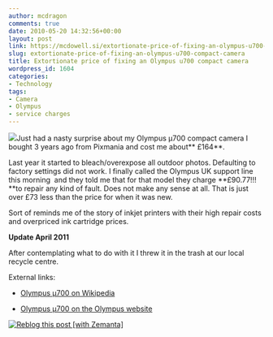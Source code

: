 ```yaml
---
author: mcdragon
comments: true
date: 2010-05-20 14:32:56+00:00
layout: post
link: https://mcdowell.si/extortionate-price-of-fixing-an-olympus-u700-compact-camera-1604.html
slug: extortionate-price-of-fixing-an-olympus-u700-compact-camera
title: Extortionate price of fixing an Olympus u700 compact camera
wordpress_id: 1604
categories:
- Technology
tags:
- Camera
- Olympus
- service charges
---
```


[![](https://dwlcvfkt1l4wn.cloudfront.net/2010/05/olympus-u7001-1.jpg)](https://dwlcvfkt1l4wn.cloudfront.net/2010/05/olympus-u7001.jpg)Just had a nasty surprise about my Olympus µ700 compact camera I bought 3 years ago from Pixmania and cost me about** £164**.

Last year it started to bleach/overexpose all outdoor photos. Defaulting to factory settings did not work. I finally called the Olympus UK support line this morning  and they told me that for that model they charge **£90.77!!! **to repair any kind of fault. Does not make any sense at all. That is just over £73 less than the price for when it was new.

Sort of reminds me of the story of inkjet printers with their high repair costs and overpriced ink cartridge prices.

**Update April 2011**

After contemplating what to do with it I threw it in the trash at our local recycle centre.

External links:



 	
  * [Olympus µ700 on Wikipedia](http://en.wikipedia.org/wiki/Olympus_Stylus_710)

 	
  * [Olympus µ700 on the Olympus website](http://www.olympus-europa.com/consumer/29_mju_700.htm)




[![Reblog this post [with Zemanta]](http://img.zemanta.com/reblog_e.png?x-id=d6645966-ee2b-4a63-97b5-1a9b1319554d)](http://reblog.zemanta.com/zemified/d6645966-ee2b-4a63-97b5-1a9b1319554d/)
